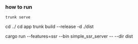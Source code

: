 ### how to run
```
trunk serve
```



cd ../
cd app
trunk build --release -d ./dist

cargo run --features=ssr --bin simple_ssr_server -- --dir dist
